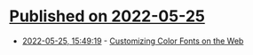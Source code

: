 # [Published on 2022-05-25](index.md)

* [2022-05-25, 15:49:19](https://news.ycombinator.com/item?id=31506244) - [Customizing Color Fonts on the Web](https://webkit.org/blog/12662/customizing-color-fonts-on-the-web/)
